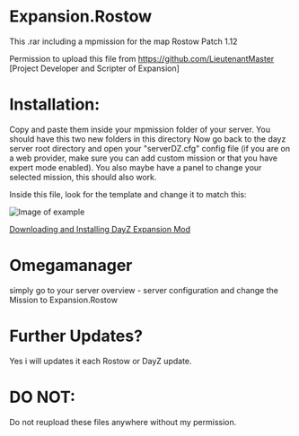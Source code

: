 # Expansion.Rostow
This .rar including a mpmission for the map Rostow
Patch 1.12

Permission to upload this file from https://github.com/LieutenantMaster [Project Developer and Scripter of Expansion]

# Installation:
Copy and paste them inside your mpmission folder of your server. You should have this two new folders in this directory
Now go back to the dayz server root directory and open your "serverDZ.cfg" config file (if you are on a web provider, make sure you can add custom mission or that you have expert mode enabled). You also maybe have a panel to change your selected mission, this should also work.

Inside this file, look for the template and change it to match this:

![Image of example](https://puu.sh/HBB7y/e95fc47042.png)

[Downloading and Installing DayZ Expansion Mod](https://steamcommunity.com/sharedfiles/filedetails/?id=2430317812)

# Omegamanager
simply go to your server overview - server configuration and change the Mission to Expansion.Rostow

# Further Updates?
Yes i will updates it each Rostow or DayZ update.

# DO NOT:
Do not reupload these files anywhere without my permission.
